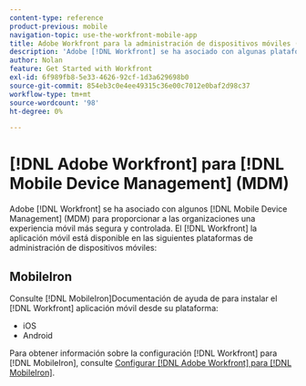 ```yaml
---
content-type: reference
product-previous: mobile
navigation-topic: use-the-workfront-mobile-app
title: Adobe Workfront para la administración de dispositivos móviles (MDM)
description: 'Adobe [!DNL Workfront] se ha asociado con algunas plataformas de administración de dispositivos móviles (MDM) para proporcionar a las organizaciones una experiencia móvil más segura y controlada. La aplicación móvil de Workfront está disponible en las siguientes plataformas de administración de dispositivos móviles: EDITAR.'
author: Nolan
feature: Get Started with Workfront
exl-id: 6f989fb8-5e33-4626-92cf-1d3a629698b0
source-git-commit: 854eb3c0e4ee49315c36e00c7012e0baf2d98c37
workflow-type: tm+mt
source-wordcount: '98'
ht-degree: 0%

---
```


# [!DNL Adobe Workfront] para [!DNL Mobile Device Management] (MDM)

Adobe [!DNL Workfront] se ha asociado con algunos [!DNL Mobile Device Management] (MDM) para proporcionar a las organizaciones una experiencia móvil más segura y controlada. El [!DNL Workfront] la aplicación móvil está disponible en las siguientes plataformas de administración de dispositivos móviles:

## MobileIron

Consulte [!DNL MobileIron]Documentación de ayuda de para instalar el [!DNL Workfront] aplicación móvil desde su plataforma:

* iOS
* Android

Para obtener información sobre la configuración [!DNL Workfront] para [!DNL MobileIron], consulte [Configurar [!DNL Adobe Workfront] para [!DNL MobileIron]](../../../workfront-basics/mobile-apps/using-the-workfront-mobile-app/wf-mobileiron-configs.md).

<!--
<h2 data-mc-conditions="QuicksilverOrClassic.Draft mode">Blackberry Dynamics</h2>
-->

<!--
<p data-mc-conditions="QuicksilverOrClassic.Draft mode">See Blackberry Dynamics' help documentation to install the Workfront mobile app from their platform:</p>
-->

<!--
<ul data-mc-conditions="QuicksilverOrClassic.Draft mode">
<li>iOS</li>
<li>Android</li>
</ul>
-->
